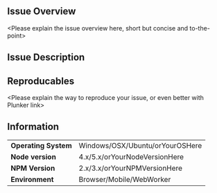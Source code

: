<GitHub issues are ONLY for BUG reports and FEATURE requests>
<Questions or support can be send to StackOverflow>
<PLEASE DO FOLLOW and fill the issue template below. Don't skip or remove any section>

## Issue Overview
<Please explain the issue overview here, short but concise and to-the-point>

## Issue Description
<Please explain the issue in details>

## Reproducables
<Please explain the way to reproduce your issue, or even better with Plunker link>

## Information
|                      	|                                 	|
|---------------------	|---------------------------------	|
| **Operating System** 	| Windows/OSX/Ubuntu/orYourOSHere 	|
| **Node version**     	| 4.x/5.x/orYourNodeVersionHere   	|
| **NPM Version**      	| 2.x/3.x/orYourNPMVersionHere    	|
| **Environment**       | Browser/Mobile/WebWorker          |
